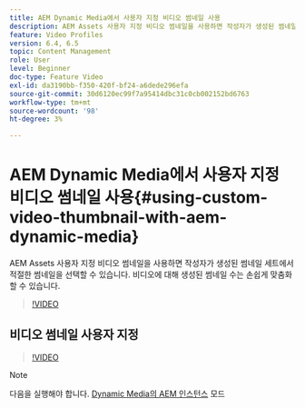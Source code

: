 ```yaml
---
title: AEM Dynamic Media에서 사용자 지정 비디오 썸네일 사용
description: AEM Assets 사용자 지정 비디오 썸네일을 사용하면 작성자가 생성된 썸네일 세트에서 적절한 썸네일을 선택할 수 있습니다. 비디오에 대해 생성된 썸네일 수는 손쉽게 맞춤화할 수 있습니다.
feature: Video Profiles
version: 6.4, 6.5
topic: Content Management
role: User
level: Beginner
doc-type: Feature Video
exl-id: da3190bb-f350-420f-bf24-a6dede296efa
source-git-commit: 30d6120ec99f7a95414dbc31c0cb002152bd6763
workflow-type: tm+mt
source-wordcount: '98'
ht-degree: 3%

---
```


# AEM Dynamic Media에서 사용자 지정 비디오 썸네일 사용{#using-custom-video-thumbnail-with-aem-dynamic-media}

AEM Assets 사용자 지정 비디오 썸네일을 사용하면 작성자가 생성된 썸네일 세트에서 적절한 썸네일을 선택할 수 있습니다. 비디오에 대해 생성된 썸네일 수는 손쉽게 맞춤화할 수 있습니다.

>[!VIDEO](https://video.tv.adobe.com/v/16467?quality=12&learn=on)

## 비디오 썸네일 사용자 지정

>[!VIDEO](https://video.tv.adobe.com/v/18867?quality=12&learn=on)

>[!NOTE]
>
>다음을 실행해야 합니다. [Dynamic Media의 AEM 인스턴스](https://experienceleague.adobe.com/docs/) 모드
